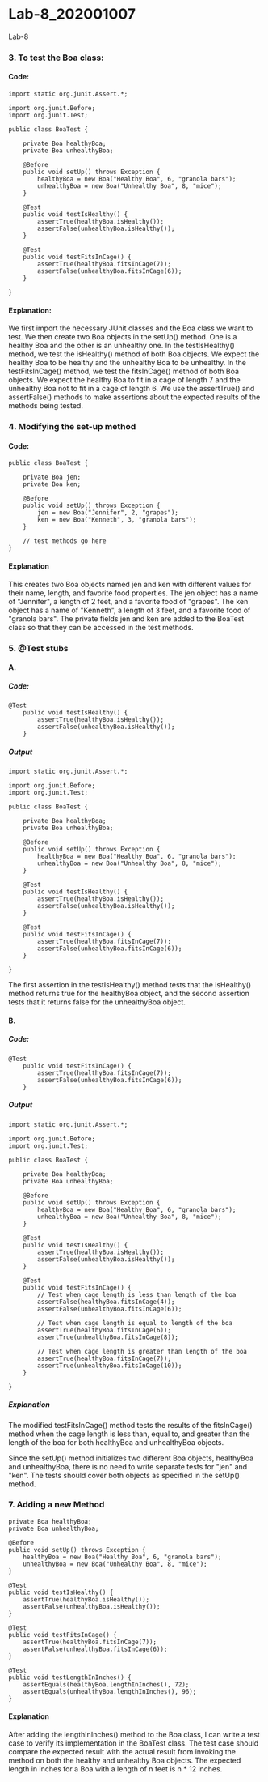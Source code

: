 # Lab-8_202001007
Lab-8

### 3. To test the Boa class:

#### Code:

~~~
import static org.junit.Assert.*;

import org.junit.Before;
import org.junit.Test;

public class BoaTest {

    private Boa healthyBoa;
    private Boa unhealthyBoa;

    @Before
    public void setUp() throws Exception {
        healthyBoa = new Boa("Healthy Boa", 6, "granola bars");
        unhealthyBoa = new Boa("Unhealthy Boa", 8, "mice");
    }

    @Test
    public void testIsHealthy() {
        assertTrue(healthyBoa.isHealthy());
        assertFalse(unhealthyBoa.isHealthy());
    }

    @Test
    public void testFitsInCage() {
        assertTrue(healthyBoa.fitsInCage(7));
        assertFalse(unhealthyBoa.fitsInCage(6));
    }

}
~~~

#### Explanation:

We first import the necessary JUnit classes and the Boa class we want to test.
We then create two Boa objects in the setUp() method. One is a healthy Boa and the other is an unhealthy one.
In the testIsHealthy() method, we test the isHealthy() method of both Boa objects. We expect the healthy Boa to be healthy and the unhealthy Boa to be unhealthy.
In the testFitsInCage() method, we test the fitsInCage() method of both Boa objects. We expect the healthy Boa to fit in a cage of length 7 and the unhealthy Boa not to fit in a cage of length 6.
We use the assertTrue() and assertFalse() methods to make assertions about the expected results of the methods being tested.

### 4. Modifying the set-up method

#### Code:

~~~
public class BoaTest {

    private Boa jen;
    private Boa ken;

    @Before
    public void setUp() throws Exception {
        jen = new Boa("Jennifer", 2, "grapes");
        ken = new Boa("Kenneth", 3, "granola bars");
    }

    // test methods go here
}
~~~

#### Explanation
This creates two Boa objects named jen and ken with different values for their name, length, and favorite food properties. The jen object has a name of "Jennifer", a length of 2 feet, and a favorite food of "grapes". The ken object has a name of "Kenneth", a length of 3 feet, and a favorite food of "granola bars". The private fields jen and ken are added to the BoaTest class so that they can be accessed in the test methods.

### 5. @Test stubs

#### A.

##### Code:

~~~
@Test
    public void testIsHealthy() {
        assertTrue(healthyBoa.isHealthy());
        assertFalse(unhealthyBoa.isHealthy());
    }
~~~

##### Output

~~~
import static org.junit.Assert.*;

import org.junit.Before;
import org.junit.Test;

public class BoaTest {

    private Boa healthyBoa;
    private Boa unhealthyBoa;

    @Before
    public void setUp() throws Exception {
        healthyBoa = new Boa("Healthy Boa", 6, "granola bars");
        unhealthyBoa = new Boa("Unhealthy Boa", 8, "mice");
    }

    @Test
    public void testIsHealthy() {
        assertTrue(healthyBoa.isHealthy());
        assertFalse(unhealthyBoa.isHealthy());
    }

    @Test
    public void testFitsInCage() {
        assertTrue(healthyBoa.fitsInCage(7));
        assertFalse(unhealthyBoa.fitsInCage(6));
    }

}
~~~

The first assertion in the testIsHealthy() method tests that the isHealthy() method returns true for the healthyBoa object, and the second assertion tests that it returns false for the unhealthyBoa object.

#### B.

##### Code:

~~~
@Test
    public void testFitsInCage() {
        assertTrue(healthyBoa.fitsInCage(7));
        assertFalse(unhealthyBoa.fitsInCage(6));
    }
~~~

##### Output

~~~
import static org.junit.Assert.*;

import org.junit.Before;
import org.junit.Test;

public class BoaTest {

    private Boa healthyBoa;
    private Boa unhealthyBoa;

    @Before
    public void setUp() throws Exception {
        healthyBoa = new Boa("Healthy Boa", 6, "granola bars");
        unhealthyBoa = new Boa("Unhealthy Boa", 8, "mice");
    }

    @Test
    public void testIsHealthy() {
        assertTrue(healthyBoa.isHealthy());
        assertFalse(unhealthyBoa.isHealthy());
    }

    @Test
    public void testFitsInCage() {
        // Test when cage length is less than length of the boa
        assertFalse(healthyBoa.fitsInCage(4));
        assertFalse(unhealthyBoa.fitsInCage(6));

        // Test when cage length is equal to length of the boa
        assertTrue(healthyBoa.fitsInCage(6));
        assertTrue(unhealthyBoa.fitsInCage(8));

        // Test when cage length is greater than length of the boa
        assertTrue(healthyBoa.fitsInCage(7));
        assertTrue(unhealthyBoa.fitsInCage(10));
    }

}
~~~

##### Explanation

The modified testFitsInCage() method tests the results of the fitsInCage() method when the cage length is less than, equal to, and greater than the length of the boa for both healthyBoa and unhealthyBoa objects.

Since the setUp() method initializes two different Boa objects, healthyBoa and unhealthyBoa, there is no need to write separate tests for "jen" and "ken". The tests should cover both objects as specified in the setUp() method.

### 7. Adding a new Method

~~~
private Boa healthyBoa;
private Boa unhealthyBoa;

@Before
public void setUp() throws Exception {
    healthyBoa = new Boa("Healthy Boa", 6, "granola bars");
    unhealthyBoa = new Boa("Unhealthy Boa", 8, "mice");
}

@Test
public void testIsHealthy() {
    assertTrue(healthyBoa.isHealthy());
    assertFalse(unhealthyBoa.isHealthy());
}

@Test
public void testFitsInCage() {
    assertTrue(healthyBoa.fitsInCage(7));
    assertFalse(unhealthyBoa.fitsInCage(6));
}

@Test
public void testLengthInInches() {
    assertEquals(healthyBoa.lengthInInches(), 72);
    assertEquals(unhealthyBoa.lengthInInches(), 96);
}
~~~

#### Explanation
After adding the lengthInInches() method to the Boa class, I can write a test case to verify its implementation in the BoaTest class. The test case should compare the expected result with the actual result from invoking the method on both the healthy and unhealthy Boa objects. The expected length in inches for a Boa with a length of n feet is n * 12 inches.
